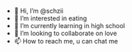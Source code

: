 - 👋 Hi, I’m @schzii
- 👀 I’m interested in eating
- 🌱 I’m currently learning in high school
- 💞️ I’m looking to collaborate on love
- 📫 How to reach me, u can chat me

<!---
schzii/schzii is a ✨ special ✨ repository because its `README.md` (this file) appears on your GitHub profile.
You can click the Preview link to take a look at your changes.
--->
